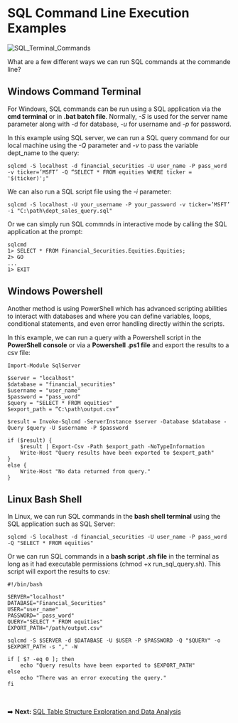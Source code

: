 # SQL Command Line Execution Examples

![SQL_Terminal_Commands](https://github.com/danvuk567/SQL-Best-Practices/blob/main/images/SQL_Terminal_Commands.jpg?raw=true)

What are a few different ways we can run SQL commands at the commande line?

## **Windows Command Terminal** ##

For Windows, SQL commands can be run using a SQL application via the **cmd terminal** or in **.bat batch file**. Normally, *-S* is used for the server name parameter along with *-d* for database, *-u* for username and *-p* for password.

In this example using SQL server, we can run a SQL query command for our local machine using the *-Q* parameter and *-v* to pass the variable dept_name to the query:

    sqlcmd -S localhost -d financial_securities -U user_name -P pass_word -v ticker=’MSFT’ -Q “SELECT * FROM equities WHERE ticker = '$(ticker)';"

We can also run a SQL script file using the *-i* parameter:

    sqlcmd -S localhost -U your_username -P your_password -v ticker=’MSFT’ -i "C:\path\dept_sales_query.sql"

Or we can simply run SQL commnds in interactive mode by calling the SQL application at the prompt:

    sqlcmd
    1> SELECT * FROM Financial_Securities.Equities.Equities;
    2> GO
    ...
    1> EXIT

## **Windows Powershell** ##

Another method is using PowerShell which has advanced scripting abilities to interact with databases and where you can define variables, loops, conditional statements, and even error handling directly within the scripts.

In this example, we can run a query with a Powershell script in the **PowerShell console** or via a **Powershell .ps1 file** and export the results to a csv file:

    Import-Module SqlServer

    $server = "localhost" 
    $database = "financial_securities" 
    $username = "user_name"
    $password = "pass_word"
    $query = "SELECT * FROM equities"
    $export_path = “C:\path\output.csv”

    $result = Invoke-Sqlcmd -ServerInstance $server -Database $database -Query $query -U $username -P $password
    
    if ($result) { 
        $result | Export-Csv -Path $export_path -NoTypeInformation 
        Write-Host "Query results have been exported to $export_path"
    }
    else {
        Write-Host "No data returned from query."
    }

## **Linux Bash Shell** ##

In Linux, we can run SQL commands in the **bash shell terminal** using the SQL application such as SQL Server:

    sqlcmd -S localhost -d financial_securities -U user_name -P pass_word -Q "SELECT * FROM equities"

Or we can run SQL commands in a **bash script .sh file** in the terminal as long as it had executable permissions (chmod +x run_sql_query.sh). This script will export the results to csv:

    #!/bin/bash 
    
    SERVER="localhost" 
    DATABASE="Financial_Securities" 
    USER="user_name" 
    PASSWORD=" pass_word" 
    QUERY="SELECT * FROM equities" 
    EXPORT_PATH="/path/output.csv" 
    
    sqlcmd -S $SERVER -d $DATABASE -U $USER -P $PASSWORD -Q "$QUERY" -o $EXPORT_PATH -s "," -W 

    if [ $? -eq 0 ]; then 
        echo "Query results have been exported to $EXPORT_PATH" 
    else
        echo "There was an error executing the query." 
    fi
<br/>

:arrow_right: **Next:** [SQL Table Structure Exploration and Data Analysis](https://github.com/danvuk567/SQL-Fundamentals-and-Best-Practices/tree/main/SQL-Table-Structure-Exploration-and-Data-Analysis)


